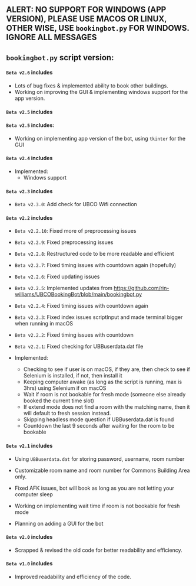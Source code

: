 ## ALERT: NO SUPPORT FOR WINDOWS (APP VERSION), PLEASE USE MACOS OR LINUX, OTHER WISE, USE `bookingbot.py` FOR WINDOWS. IGNORE ALL MESSAGES

## `bookingbot.py` script version:

#### `Beta v2.6` includes

- Lots of bug fixes & implemented ability to book other buildings.
- Working on improving the GUI & implementing windows support for the app version.

#### `Beta v2.5` includes
#### `Beta v2.5` includes:

- Working on implementing app version of the bot, using `tkinter` for the GUI

#### `Beta v2.4` includes

- Implemented:
  - Windows support

#### `Beta v2.3` includes

- `Beta v2.3.0`: Add check for UBCO Wifi connection

#### `Beta v2.2` includes

- `Beta v2.2.10`: Fixed more of preprocessing issues
- `Beta v2.2.9`: Fixed preprocessing issues
- `Beta v2.2.8`: Restructured code to be more readable and efficient
- `Beta v2.2.7`: Fixed timing issues with countdown again (hopefully)
- `Beta v2.2.6`: Fixed updating issues
- `Beta v2.2.5`: Implemented updates from <https://github.com/rin-williams/UBCOBookingBot/blob/main/bookingbot.py>
- `Beta v2.2.4`: Fixed timing issues with countdown again
- `Beta v2.2.3`: Fixed index issues scriptInput and made terminal bigger when running in macOS
- `Beta v2.2.2`: Fixed timing issues with countdown
- `Beta v2.2.1`: Fixed checking for UBBuserdata.dat file

- Implemented:

  - Checking to see if user is on macOS, if they are, then check to see if Selenium is installed, if not, then install it
  - Keeping computer awake (as long as the script is running, max is 3hrs) using Selenium if on macOS
  - Wait if room is not bookable for fresh mode (someone else already booked the current time slot)
  - If extend mode does not find a room with the matching name, then it will default to fresh session instead.
  - Skipping headless mode question if UBBuserdata.dat is found
  - Countdown the last 9 seconds after waiting for the room to be bookable

#### `Beta v2.1` includes

- Using `UBBuserdata.dat` for storing password, username, room number

- Customizable room name and room number for Commons Building Area only.

- Fixed AFK issues, bot will book as long as you are not letting your computer sleep

- Working on implementing wait time if room is not bookable for fresh mode

- Planning on adding a GUI for the bot

#### `Beta v2.0` includes

- Scrapped & revised the old code for better readability and efficiency.

#### `Beta v1.0` includes

- Improved readability and efficiency of the code.
